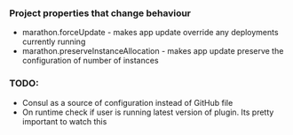 ### Project properties that change behaviour

- marathon.forceUpdate - makes app update override any deployments currently running
- marathon.preserveInstanceAllocation - makes app update preserve the configuration of number of instances


### TODO:
- Consul as a source of configuration instead of GitHub file
- On runtime check if user is running latest version of plugin. Its pretty important to watch this


